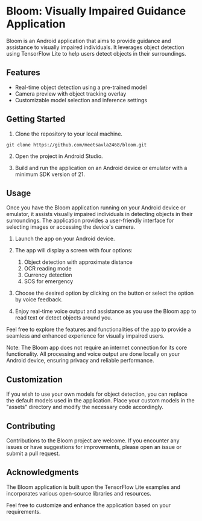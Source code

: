 # Bloom: Visually Impaired Guidance Application

Bloom is an Android application that aims to provide guidance and assistance to visually impaired individuals. It leverages object detection using TensorFlow Lite to help users detect objects in their surroundings.

## Features
<!-- Add bullet points -->
  - Real-time object detection using a pre-trained model
  - Camera preview with object tracking overlay
  - Customizable model selection and inference settings

[//]: # ()
[//]: # (##Screenshots)

[//]: # (<!-- Add screenshots of the app in action -->)

[//]: # ()

## Getting Started

1. Clone the repository to your local machine.

```shell
git clone https://github.com/meetsavla2468/bloom.git
```

2. Open the project in Android Studio.

3. Build and run the application on an Android device or emulator with a minimum SDK version of 21.

## Usage

Once you have the Bloom application running on your Android device or emulator, it assists visually impaired individuals in detecting objects in their surroundings. The application provides a user-friendly interface for selecting images or accessing the device's camera.

1. Launch the app on your Android device.

2. The app will display a screen with four options:
   1. Object detection with approximate distance
   2. OCR reading mode
   3. Currency detection
   4. SOS for emergency

3. Choose the desired option by clicking on the button or select the option by voice feedback.

4. Enjoy real-time voice output and assistance as you use the Bloom app to read text or detect objects around you.

Feel free to explore the features and functionalities of the app to provide a seamless and enhanced experience for visually impaired users.

Note: The Bloom app does not require an internet connection for its core functionality. All processing and voice output are done locally on your Android device, ensuring privacy and reliable performance.

## Customization

If you wish to use your own models for object detection, you can replace the default models used in the application. Place your custom models in the "assets" directory and modify the necessary code accordingly.

## Contributing

Contributions to the Bloom project are welcome. If you encounter any issues or have suggestions for improvements, please open an issue or submit a pull request.

## Acknowledgments

The Bloom application is built upon the TensorFlow Lite examples and incorporates various open-source libraries and resources.

Feel free to customize and enhance the application based on your requirements.

